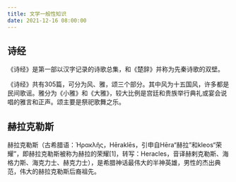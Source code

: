 ```yaml
---
title: 文学一般性知识
date: 2021-12-16 08:00:00
---
```



诗经
---------------

《诗经》是第一部以汉字记录的诗歌总集，和《楚辞》并称为先秦诗歌的双壁。

《诗经》共有305篇，可分为风、雅，颂三个部分。其中风为十五国风，许多都是民间歌谣。雅分为《小雅》和《大雅》，较大比例是宫廷和贵族举行典礼或宴会说唱的雅言和正声。颂主要是祭祀歌舞之乐。


赫拉克勒斯
---------------

赫拉克勒斯（古希腊语：Ἡρακλῆς，Hēraklēs，引申自Hēra“赫拉”和kleos“荣耀”，即赫拉克勒斯被称为赫拉的荣耀[1]，转写：Heracles，音译赫剌克勒斯、海格力斯、海克力士、赫克力士），是希腊神话最伟大的半神英雄，男性的杰出典范，伟大的赫拉克勒斯后裔祖先。
